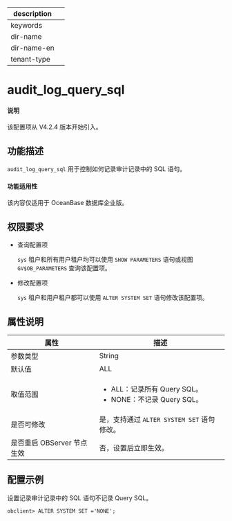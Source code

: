 |description||
|---|---|
|keywords||
|dir-name||
|dir-name-en||
|tenant-type||

# audit_log_query_sql

<main id="notice" type='explain'>
  <h4>说明</h4>
  <p>该配置项从 V4.2.4 版本开始引入。</p>
</main>

## 功能描述

`audit_log_query_sql` 用于控制如何记录审计记录中的 SQL 语句。

<main id="notice">
  <h4>功能适用性</h4>
  <p>该内容仅适用于 OceanBase 数据库企业版。</p>
</main>

## 权限要求

* 查询配置项

  `sys` 租户和所有用户租户均可以使用 `SHOW PARAMETERS` 语句或视图 `GV$OB_PARAMETERS` 查询该配置项。

* 修改配置项

  `sys` 租户和用户租户都可以使用 `ALTER SYSTEM SET` 语句修改该配置项。

## 属性说明

| **属性** | **描述** |
| -------- | -------- |
| 参数类型   | String |
| 默认值     | ALL |
| 取值范围   | <ul><li>ALL：记录所有 Query SQL。</li><li>NONE：不记录 Query SQL。</li></ul>|
| 是否可修改 | 是，支持通过 `ALTER SYSTEM SET` 语句修改。|
| 是否重启 OBServer 节点生效 | 否，设置后立即生效。   |

## 配置示例

设置记录审计记录中的 SQL 语句不记录 Query SQL。

```shell
obclient> ALTER SYSTEM SET ='NONE';
```

